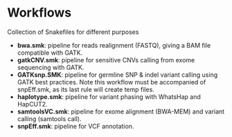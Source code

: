 # Workflows

Collection of Snakefiles for different purposes

- **bwa.smk**: pipeline for reads realignment (FASTQ), giving a BAM file compatible with GATK.
- **gatkCNV.smk**: pipeline for sensitive CNVs calling from exome sequencing with GATK.
- **GATKsnp.SMK**: pipeline for germline SNP & indel variant calling using GATK best practices. Note this workflow must be accompanied of snpEff.smk, as its last rule will create temp files.
- **haplotype.smk**: pipeline for variant phasing with WhatsHap and HapCUT2.
- **samtoolsVC.smk**: pipeline for exome alignment (BWA-MEM) and variant calling (samtools call).
- **snpEff.smk**: pipeline for VCF annotation.
